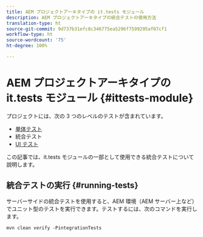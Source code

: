 ```yaml
---
title: AEM プロジェクトアーキタイプの it.tests モジュール
description: AEM プロジェクトアーキタイプの統合テストの使用方法
translation-type: ht
source-git-commit: 9d737b31efc8c346775ea5296f7599295af07cf1
workflow-type: ht
source-wordcount: '75'
ht-degree: 100%

---
```



# AEM プロジェクトアーキタイプの it.tests モジュール {#ittests-module}

プロジェクトには、次の 3 つのレベルのテストが含まれています。

* [単体テスト](core.md#unit-tests)
* 統合テスト
* [UI テスト](uitests.md)

この記事では、it.tests モジュールの一部として使用できる統合テストについて説明します。

## 統合テストの実行 {#running-tests}

サーバーサイドの統合テストを使用すると、AEM 環境（AEM サーバー上など）でユニット型のテストを実行できます。テストするには、次のコマンドを実行します。

```
mvn clean verify -PintegrationTests
```

